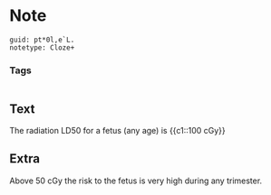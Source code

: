 # Note
```
guid: pt*0l,e`L.
notetype: Cloze+
```

### Tags
```
```

## Text
The radiation LD50 for a fetus (any age) is {{c1::100 cGy}}

## Extra
Above 50 cGy the risk to the fetus is very high during any trimester.
